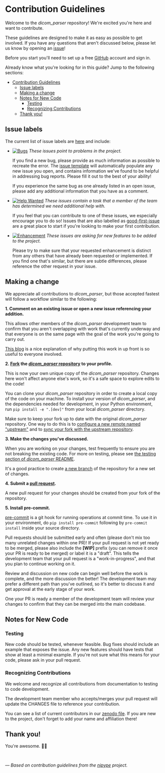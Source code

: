 # Contribution Guidelines

Welcome to the *dicom_parser* repository! We're excited you're here and want to contribute.

These guidelines are designed to make it as easy as possible to get involved. If you have any questions that aren't discussed below, please let us know by opening an [issue][link_issues]!

Before you start you'll need to set up a free [GitHub][link_github] account and sign in.

Already know what you're looking for in this guide? Jump to the following sections:
- [Contribution Guidelines](#contribution-guidelines)
  - [Issue labels](#issue-labels)
  - [Making a change](#making-a-change)
  - [Notes for New Code](#notes-for-new-code)
    - [Testing](#testing)
    - [Recognizing Contributions](#recognizing-contributions)
  - [Thank you!](#thank-you)

## Issue labels

The current list of issue labels are [here][link_labels] and include:

* [![Bugs](https://img.shields.io/badge/-bugs-fc2929.svg)][link_bugs] *These issues point to problems in the project.*

    If you find a new bug, please provide as much information as possible to recreate the error.
    The [issue template][link_issue_template] will automatically populate any new issue you open, and contains information we've found to be helpful in addressing bug reports.
    Please fill it out to the best of your ability!

    If you experience the same bug as one already listed in an open issue, please add any additional information that you have as a comment.

* [![Help Wanted](https://img.shields.io/badge/-help%20wanted-c2e0c6.svg)][link_helpwanted] *These issues contain a task that a member of the team has determined we need additional help with.*

    If you feel that you can contribute to one of these issues, we especially encourage you to do so!
    Issues that are also labelled as [good-first-issue][link_good_first_issue] are a great place to start if you're looking to make your first contribution.

* [![Enhancement](https://img.shields.io/badge/-enhancement-00FF09.svg)][link_enhancement] *These issues are asking for new features to be added to the project.*

    Please try to make sure that your requested enhancement is distinct from any others that have already been requested or implemented.
    If you find one that's similar, but there are subtle differences, please reference the other request in your issue.

## Making a change

We appreciate all contributions to *dicom_parser*, but those accepted fastest will follow a workflow similar to the following:

**1. Comment on an existing issue or open a new issue referencing your addition.**

This allows other members of the *dicom_parser* development team to confirm that you aren't overlapping with work that's currently underway and that everyone is on the same page with the goal of the work you're going to carry out.

[This blog][link_pushpullblog] is a nice explanation of why putting this work in up front is so useful to everyone involved.

**2. [Fork][link_fork] the [*dicom_parser* repository][link_rep] to your profile.**

This is now your own unique copy of the *dicom_parser* repository.
Changes here won't affect anyone else's work, so it's a safe space to explore edits to the code!

You can clone your *dicom_parser* repository in order to create a local copy of the code on your machine. To install your version of *dicom_parser*, and the dependencies needed for development, in your Python environment, run `pip install -e ".[dev]"` from your local *dicom_parser* directory.

Make sure to keep your fork up to date with the original *dicom_parser* repository. One way to do this is to [configure a new remote named "upstream"](https://help.github.com/articles/configuring-a-remote-for-a-fork/) and to [sync your fork with the upstream repository][link_updateupstreamwiki].

**3. Make the changes you've discussed.**

When you are working on your changes, test frequently to ensure you are not breaking the existing code.
For more on testing, please see [the testing section of *dicom_parser* README](https://github.com/open-dicom/dicom_parser#tests).

It's a good practice to create [a new branch](https://help.github.com/articles/about-branches/) of the repository for a new set of changes.

**4. Submit a [pull request][link_pullrequest].**

A new pull request for your changes should be created from your fork of the repository.

**5. Install pre-commit.**

[pre-commit](https://pre-commit.com/) is a git hook for running operations at commit time. To use it in your environment, do `pip install pre-commit` following by `pre-commit install` inside your source directory.

Pull requests should be submitted early and often (please don't mix too many unrelated changes within one PR)!
If your pull request is not yet ready to be merged, please also include the **[WIP]** prefix (you can remove it once your PR is ready to be merged) or label it is a "draft". This tells the development team that your pull request is a "work-in-progress", and that you plan to continue working on it.

Review and discussion on new code can begin well before the work is complete, and the more discussion the better! The development team may prefer a different path than you've outlined, so it's better to discuss it and get approval at the early stage of your work.

One your PR is ready a member of the development team will review your changes to confirm that they can be merged into the main codebase.

## Notes for New Code

### Testing
New code should be tested, whenever feasible. Bug fixes should include an example that exposes the issue. Any new features should have tests that show at least a minimal example. If you're not sure what this means for your code, please ask in your pull request.

### Recognizing Contributions

We welcome and recognize all contributions from documentation to testing to code development.

The development team member who accepts/merges your pull request will update the CHANGES file to reference your contribution.

You can see a list of current contributors in our [zenodo file][link_zenodo]. If you are new to the project, don't forget to add your name and affiliation there!

## Thank you!

You're awesome. :wave::smiley:

<br>

*&mdash; Based on contribution guidelines from the [nipype][link_nipype] project.*

[link_github]: https://github.com/
[link_rep]: https://github.com/open-dicom/dicom_parser
[link_issues]: https://github.com/open-dicom/dicom_parser/issues
[link_labels]: https://github.com/open-dicom/dicom_parser/labels
[link_discussingissues]: https://help.github.com/articles/discussing-projects-in-issues-and-pull-requests
[link_bugs]: https://github.com/open-dicom/dicom_parser/labels/bug
[link_issue_template]: https://github.com/open-dicom/dicom_parser/blob/master/.github/ISSUE_TEMPLATE/feature_request.md
[link_helpwanted]: https://github.com/open-dicom/dicom_parser/labels/help-wanted
[link_good_first_issue]: https://github.com/open-dicom/dicom_parser/issues?q=is%3Aopen+is%3Aissue+label%3Agood-first-issue
[link_enhancement]: https://github.com/open-dicom/dicom_parser/labels/enhancement
[link_orphaned]: https://github.com/open-dicom/dicom_parser/pulls?q=is%3Apr+label%3Aorphaned+is%3Aclosed
[link_pullrequest]: https://help.github.com/articles/creating-a-pull-request-from-a-fork/
[link_fork]: https://help.github.com/articles/fork-a-repo/
[link_pushpullblog]: https://www.igvita.com/2011/12/19/dont-push-your-pull-requests/
[link_updateupstreamwiki]: https://help.github.com/articles/syncing-a-fork/
[link_nipype]: https://github.com/nipy/nipype
[link_zenodo]: https://github.com/open-dicom/dicom_parser/blob/master/.zenodo.json
